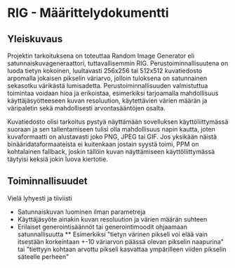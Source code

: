 # RIG - Määrittelydokumentti

## Yleiskuvaus
Projektin tarkoituksena on toteuttaa Random Image Generator eli satunnaiskuvageneraattori, tuttavallisemmin RIG. Perustoiminnallisuutena on luoda tietyn kokoinen, luultavasti 256x256 tai 512x512 kuvatiedosto arpomalla jokaisen pikselin väriarvo, jolloin tuloksena on satunnainen sekasotku värikästä lumisadetta. Perustoiminnallisuuden valmistuttua toimintaa voidaan hioa ja erikoistaa, esimerkiksi tarjoamalla mahdollisuus käyttäjäsyötteeseen kuvan resoluution, käytettävien värien määrän ja väripaletin sekä mahdollisesti arvontasääntöjen osalta.

Kuvatiedosto olisi tarkoitus pystyä näyttämään sovelluksen käyttöliittymässä suoraan ja sen tallentamiseen tulisi olla mahdollisuus napin kautta, joten kuvaformaatti on alustavasti joko PNG, JPEG tai GIF. Jos yksikään näistä binääridataformaateista ei kuitenkaan jostain syystä toimi, PPM on kohtalainen fallback, joskin tällöin kuvan näyttämiseen käyttöliittymässä täytyisi keksiä jokin luova kiertotie.

## Toiminnallisuudet
Vielä lyhyesti ja tiiviisti

* Satunnaiskuvan luominen ilman parametreja
* Käyttäjäsyöte ainakin kuvan resoluution ja värien määrän suhteen
* Erilaiset generointisäännöt tai generointimoodit ohjaamaan satunnallisuutta
 ** Esimerkiksi "tietyn värinen pikseli voi elää vain itsestään korkeintaan +-10 väriarvon päässä olevan pikselin naapurina" tai "tiettyyn kohtaan arvottu pikseli kasvattaa ympärilleen viiden pikselin säteelle perheen"
